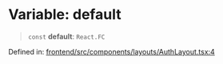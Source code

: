 # Variable: default

> `const` **default**: `React.FC`

Defined in: [frontend/src/components/layouts/AuthLayout.tsx:4](https://github.com/lsendel/sass/blob/ca8b2b87627589617e0de57047e1f50d53e78078/frontend/src/components/layouts/AuthLayout.tsx#L4)
